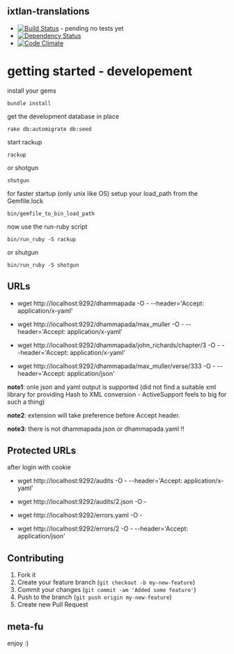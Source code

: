 ixtlan-translations
-------------

* [![Build Status](https://secure.travis-ci.org/mkristian/dhammapada-app.png)](http://travis-ci.org/mkristian/dhammapada-app) - pending no tests yet
* [![Dependency Status](https://gemnasium.com/mkristian/dhammapada-app.png)](https://gemnasium.com/mkristian/dhammapada-app)
* [![Code Climate](https://codeclimate.com/badge.png)](https://codeclimate.com/github/mkristian/dhammapada-app)

getting started - developement
==============================

install your gems

    bundle install

get the development database in place

    rake db:automigrate db:seed
	
start rackup

	rackup
	
or shotgun
   
    shutgun
	
for faster startup (only unix like OS) setup your load_path from the Gemfile.lock

    bin/gemfile_to_bin_load_path

now use the run-ruby script

    bin/run_ruby -S rackup

or shutgun

    bin/run_ruby -S shotgun

URLs
----

* wget http://localhost:9292/dhammapada -O - --header='Accept: application/x-yaml'

* wget http://localhost:9292/dhammapada/max_muller -O - --header='Accept: application/x-yaml'

* wget http://localhost:9292/dhammapada/john_richards/chapter/3 -O - --header='Accept: application/x-yaml'

* wget http://localhost:9292/dhammapada/max_muller/verse/333 -O - --header='Accept: application/json'

**note1**: onle json and yaml output is supported (did not find a suitable xml library for providing Hash to XML conversion - ActiveSupport feels to big for such a thing)

**note2**: extension will take preference before Accept header.

**note3**: there is not dhammapada.json or dhammapada.yaml !!

Protected URLs
--------------

after login with cookie

* wget http://localhost:9292/audits -O - --header='Accept: application/x-yaml'

* wget http://localhost:9292/audits/2.json -O -

* wget http://localhost:9292/errors.yaml -O -

* wget http://localhost:9292/errors/2 -O - --header='Accept: application/json'

Contributing
------------

1. Fork it
2. Create your feature branch (`git checkout -b my-new-feature`)
3. Commit your changes (`git commit -am 'Added some feature'`)
4. Push to the branch (`git push origin my-new-feature`)
5. Create new Pull Request

meta-fu
-------

enjoy :) 

